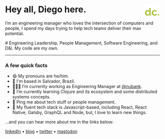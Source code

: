 #  Hey all, Diego here.  [<img src="https://github.com/diegocoxta/diegocoxta/blob/main/icon.png" width="50" align="right" />](https://diegocosta.me)

I’m an engineering manager who loves the intersection of computers and people, I spend my days trying to help tech teams deliver their max potential.

#️ Engineering Leadership, People Management, Software Engineering, and D&I. My code are my own.

---

### A few quick facts

- 😄  My pronouns are he/him.  
- 📍  I'm based in Salvador, Brazil.
- 👨🏿‍💻  I’m currently working as Engineering Manager at [@nubank](https://github.com/nubank).  
- 🌱  I’m currently learning Clojure and its ecosystem and some distributed systems concepts.  
- 💬  Ping me about tech stuff or people management.  
- 🔨  My fluent tech stack is Javascript-based, including React, React Native, Gatsby, GraphQL and Node, but, I love to learn new things.  

...and you can hear more about me in the links below:

[linkedIn](https://www.linkedin.com/in/diegocoxta/) • [blog](https://diegocosta.me) • [twitter](https://twitter.com/diegocoxta) • [mastodon](https://mastodon.social/@diegocoxta)


